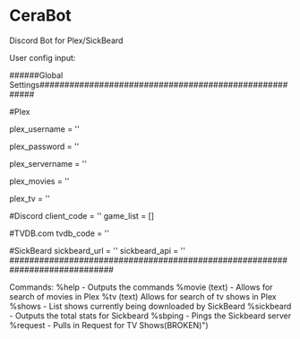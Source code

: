 # CeraBot
Discord Bot for Plex/SickBeard

User config input:

######Global Settings#######################################################

#Plex

plex_username = ''

plex_password = ''

plex_servername = ''

plex_movies = ''

plex_tv = ''

#Discord
client_code = ''
game_list = []


#TVDB.com
tvdb_code = ''

#SickBeard
sickbeard_url = ''
sickbeard_api = ''
#############################################################################

Commands:
%help - Outputs the commands
%movie (text) - Allows for search of movies in Plex
%tv (text) Allows for search of tv shows in Plex
%shows - List shows currently being downloaded by SickBeard
%sickbeard - Outputs the total stats for Sickbeard
%sbping - Pings the Sickbeard server
%request - Pulls in Request for TV Shows(BROKEN)")
